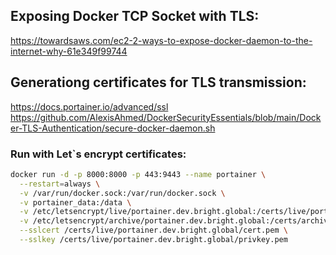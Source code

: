 ## Exposing Docker TCP Socket with TLS:

https://towardsaws.com/ec2-2-ways-to-expose-docker-daemon-to-the-internet-why-61e349f99744

## Generationg certificates for TLS transmission:

https://docs.portainer.io/advanced/ssl
https://github.com/AlexisAhmed/DockerSecurityEssentials/blob/main/Docker-TLS-Authentication/secure-docker-daemon.sh

### Run with Let`s encrypt certificates:

```sh
docker run -d -p 8000:8000 -p 443:9443 --name portainer \
  --restart=always \
  -v /var/run/docker.sock:/var/run/docker.sock \
  -v portainer_data:/data \
  -v /etc/letsencrypt/live/portainer.dev.bright.global:/certs/live/portainer.dev.bright.global:ro \
  -v /etc/letsencrypt/archive/portainer.dev.bright.global:/certs/archive/portainer.dev.bright.global:ro portainer/portainer-ce:latest \
  --sslcert /certs/live/portainer.dev.bright.global/cert.pem \
  --sslkey /certs/live/portainer.dev.bright.global/privkey.pem
```
